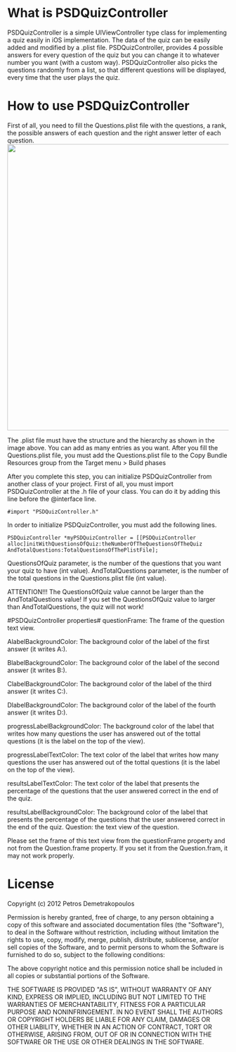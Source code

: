 # What is PSDQuizController

PSDQuizController is a simple UIViewController type class for implementing a quiz easily in iOS implementation. The data of the quiz can be easily added and modified by a .plist file. 
PSDQuizController, provides 4 possible answers for every question of the quiz but you can change it to whatever number you want (with a custom way).
PSDQuizController also picks the questions randomly from a list, so that different questions will be displayed, every time that the user plays the quiz. 

# How to use PSDQuizController
First of all, you need to fill the Questions.plist file with the questions, a rank, the possible answers of each question and the right answer letter of each question. 
<img src="http://psdwp.anadelta.gr/wp-content/uploads/2012/10/plist.png" width="10000" height="650"/>

The .plist file must have the structure and the hierarchy as shown in the image above. You can add as many entries as you want.
After you fill the Questions.plist file, you must add the Questions.plist file to the Copy Bundle Resources group from the Target menu > Build phases


After you complete this step, you can initialize PSDQuizController from another class of your project.
First of all, you must import PSDQuizController at the .h file of your class.
You can do it by adding this line before the @interface line.
``` objc
#import "PSDQuizController.h"
```
In order to initialize PSDQuizController, you must add the following lines.
```objc
PSDQuizController *myPSDQuizController = [[PSDQuizController alloc]initWithQuestionsOfQuiz:theNumberOfTheQuestionsOfTheQuiz AndTotalQuestions:TotalQuestionsOfThePlistFile];
```
QuestionsOfQuiz parameter, is the number of the questions that you want your quiz to have (int value).
AndTotalQuestions parameter, is the number of the total questions in the Questions.plist file (int value).

ATTENTION!!!
The QuestionsOfQuiz value cannot be larger than the AndTotalQuestions value! If you set the QuestionsOfQuiz value to larger than AndTotalQuestions, the quiz will not work!

#PSDQuizController properties#
questionFrame: The frame of the question text view.

AlabelBackgroundColor: The background color of the label of the first answer (it writes A:).

BlabelBackgroundColor: The background color of the label of the second answer (it writes B:).

ClabelBackgroundColor: The background color of the label of the third answer (it writes C:).

DlabelBackgroundColor: The background color of the label of the fourth answer (it writes D:).

progressLabelBackgroundColor: The background color of the label that writes how many questions the user has answered out of the tottal questions (it is the label on the top of the view).

progressLabelTextColor: The text color of the label that writes how many questions the user has answered out of the tottal questions (it is the label on the top of the view).

resultsLabelTextColor: The text color of the label that presents the percentage of the questions that the user answered correct in the end of the quiz.

resultsLabelBackgroundColor: The background color of the label that presents the percentage of the questions that the user answered correct in the end of the quiz.
Question: the text view of the question. 

Please set the frame of this text view from the questionFrame property and not from the Question.frame property. If you set it from the Question.fram, it may not work properly.

# License
Copyright (c) 2012 Petros Demetrakopoulos

Permission is hereby granted, free of charge, to any person obtaining a copy
of this software and associated documentation files (the "Software"), to deal
in the Software without restriction, including without limitation the rights
to use, copy, modify, merge, publish, distribute, sublicense, and/or sell
copies of the Software, and to permit persons to whom the Software is
furnished to do so, subject to the following conditions:

The above copyright notice and this permission notice shall be included in
all copies or substantial portions of the Software.

THE SOFTWARE IS PROVIDED "AS IS", WITHOUT WARRANTY OF ANY KIND, EXPRESS OR
IMPLIED, INCLUDING BUT NOT LIMITED TO THE WARRANTIES OF MERCHANTABILITY,
FITNESS FOR A PARTICULAR PURPOSE AND NONINFRINGEMENT. IN NO EVENT SHALL THE
AUTHORS OR COPYRIGHT HOLDERS BE LIABLE FOR ANY CLAIM, DAMAGES OR OTHER
LIABILITY, WHETHER IN AN ACTION OF CONTRACT, TORT OR OTHERWISE, ARISING FROM,
OUT OF OR IN CONNECTION WITH THE SOFTWARE OR THE USE OR OTHER DEALINGS IN
THE SOFTWARE.


